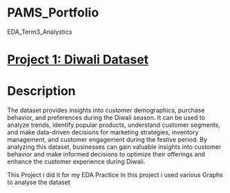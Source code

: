 # PAMS_Portfolio
EDA_Term3_Analystics
# [Project 1: Diwali Dataset](https://prashantsundge.github.io/PAMS_Portfolio/)

# Description
The dataset provides insights into customer demographics, purchase behavior, and preferences during the Diwali season. It can be used to analyze trends, identify popular products, understand customer segments, and make data-driven decisions for marketing strategies, inventory management, and customer engagement during the festive period.
By analyzing this dataset, businesses can gain valuable insights into customer behavior and make informed decisions to optimize their offerings and enhance the customer experience during Diwali.

This Project i did it for my EDA Practice
  In this project i used various Graphs to analyse the dataset
